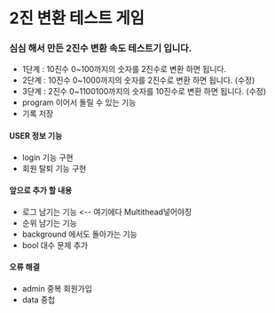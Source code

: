 # 2진 변환 테스트 게임
### 심심 해서 만든 2진수 변환 속도 테스트기 입니다.
- 1단계 : 10진수 0~100까지의 숫자를 2진수로 변환 하면 됩니다. 
- 2단계 : 10진수 0~1000까지의 숫자를 2진수로 변환 하면 됩니다. (수정)
- 3단계 : 2진수 0~1100100까지의 숫자를 10진수로 변환 하면 됩니다. (수정)
- program 이어서 돌릴 수 있는 기능
- 기록 저장

#### USER 정보 기능
- login 기능 구현
- 회원 탈퇴 기능 구현

#### 앞으로 추가 할 내용
- 로그 남기는 기능 <-- 여기에다 Multithead넣어야징
- 순위 남기는 기능
- background 에서도 돌아가는 기능
- bool 대수 문제 추가

#### 오류 해결
- admin 중복 회원가입
- data 중첩